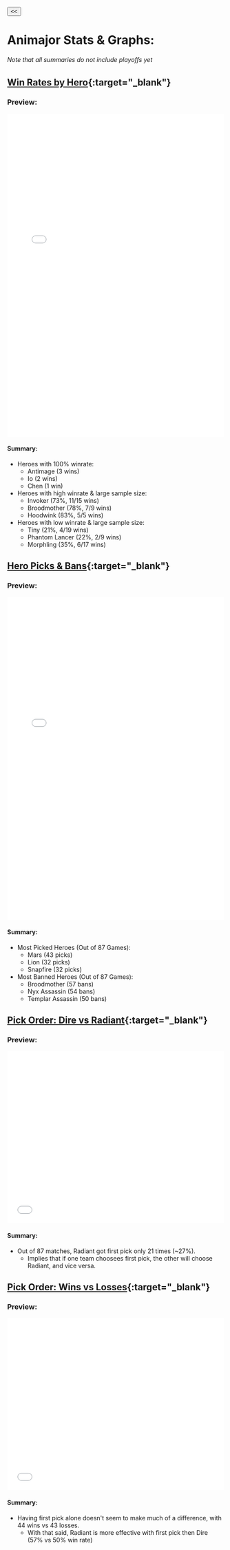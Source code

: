 <button onclick="location.href='https://abhoward.github.io'" type="button"><<</button>

# Animajor Stats & Graphs:
###### _Note that all summaries do not include playoffs yet_
## **[Win Rates by Hero](hero-win-rates.html "Click to view graph in full"){:target="_blank"}**

### Preview:
<iframe src="hero-win-rates.html" width="100%" height="750" frameborder="0" scrolling="no"></iframe>

#### Summary:
- Heroes with 100% winrate: 
  - Antimage (3 wins)
  - Io (2 wins)
  - Chen (1 win)
- Heroes with high winrate & large sample size: 
  - Invoker (73%, 11/15 wins)
  - Broodmother (78%, 7/9 wins)
  - Hoodwink (83%, 5/5 wins)
- Heroes with low winrate & large sample size:
  - Tiny (21%, 4/19 wins)
  - Phantom Lancer (22%, 2/9 wins)
  - Morphling (35%, 6/17 wins)

## **[Hero Picks & Bans](hero-picks-bans.html "Click to view graph in full"){:target="_blank"}**

### Preview:
<iframe src="hero-picks-bans.html" width="100%" height="750" frameborder="0" scrolling="no"></iframe>

#### Summary: 
- Most Picked Heroes (Out of 87 Games):
  - Mars (43 picks)
  - Lion (32 picks)
  - Snapfire (32 picks)
- Most Banned Heroes (Out of 87 Games):
  - Broodmother (57 bans)
  - Nyx Assassin (54 bans)
  - Templar Assassin (50 bans)

## **[Pick Order: Dire vs Radiant](pick-order-dire-rad.html "Click to view graph in full"){:target="_blank"}**

### Preview:
<iframe src="pick-order-dire-rad.html" width="100%" height="400" frameborder="0" scrolling="no"></iframe>

#### Summary:
- Out of 87 matches, Radiant got first pick only 21 times (~27%).
  - Implies that if one team choosees first pick, the other will choose Radiant, and vice versa.

## **[Pick Order: Wins vs Losses](pick-order-wins-losses.html "Click to view graph in full"){:target="_blank"}**

### Preview:
<iframe src="pick-order-wins-losses.html" width="100%" height="400" frameborder="0" scrolling="no"></iframe>

#### Summary:
- Having first pick alone doesn't seem to make much of a difference, with 44 wins vs 43 losses.
  - With that said, Radiant is more effective with first pick then Dire (57% vs 50% win rate)

